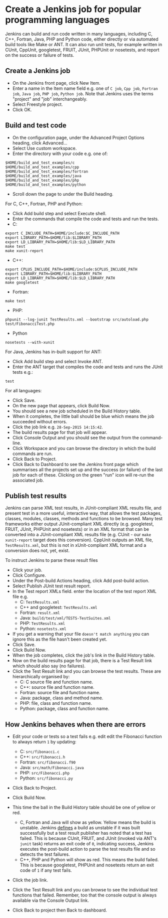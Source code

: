 Create a Jenkins job for popular programming languages
======================================================

Jenkins can build and run code written in many languages, including C, C++, Fortran, Java, PHP and Python code, either directly or via automated build tools like Make or ANT. It can also run unit tests, for example written in CUnit, CppUnit, googletest, FRUIT, JUnit, PHPUnit or nosetests, and report on the success or failure of tests.

Create a Jenkins job
--------------------

* On the Jenkins front page, click New Item.
* Enter a name in the Item name field e.g. one of `C job`, `Cpp job`, `Fortran job`, `Java job`, `PHP job`, `Python job`. Note that Jenkins uses the terms "project" and "job" interchangeably.
* Select Freestyle project.
* Click OK.

Build and test code
-------------------

* On the configuration page, under the Advanced Project Options heading, click Advanced...
* Select Use custom workspace.
* Enter the directory with your code e.g. one of:

```
$HOME/build_and_test_examples/c
$HOME/build_and_test_examples/cpp
$HOME/build_and_test_examples/fortran
$HOME/build_and_test_examples/java
$HOME/build_and_test_examples/php
$HOME/build_and_test_examples/python
```

* Scroll down the page to under the Build heading.

For C, C++, Fortran, PHP and Python:

* Click Add build step and select Execute shell.
* Enter the commands that compile the code and tests and run the tests.
* C:

```
export C_INCLUDE_PATH=$HOME/include:$C_INCLUDE_PATH
export LIBRARY_PATH=$HOME/lib:$LIBRARY_PATH
export LD_LIBRARY_PATH=$HOME/lib:$LD_LIBRARY_PATH
make test
make xunit-report
```

* C++:

```
export CPLUS_INCLUDE_PATH=$HOME/include:$CPLUS_INCLUDE_PATH
export LIBRARY_PATH=$HOME/lib:$LIBRARY_PATH
export LD_LIBRARY_PATH=$HOME/lib:$LD_LIBRARY_PATH
make googletest
```

* Fortran:

```
make test
```

* PHP:

```
phpunit --log-junit TestResults.xml --bootstrap src/autoload.php test/FibonacciTest.php
```

* Python

```
nosetests --with-xunit
```

For Java, Jenkins has in-built support for ANT:

* Click Add build step and select Invoke ANT.
* Enter the ANT target that compiles the code and tests and runs the JUnit tests e.g.:

```
test
```

For all languages:

* Click Save.
* On the new page that appears, click Build Now.
* You should see a new job scheduled in the Build History table.
* When it completes, the little ball should be blue which means the job succeeded without errors.
* Click the job link e.g. `28-Sep-2015 14:15:42`.
* The build results page for that job will appear.
* Click Console Output and you should see the output from the command-line.
* Click Workspace and you can browse the directory in which the build commands are run.
* Click Back to Project.
* Click Back to Dashboard to see the Jenkins front page which summarises all the projects set up and the success (or failure) of the last job for each of these. Clicking on the green "run" icon will re-run the associated job.

Publish test results
--------------------

Jenkins can parse XML test results, in JUnit-compliant XML results file, and present test in a more useful, interactive way, that allows the test packages, classes, modules, classes, methods and functions to be browsed. Many test frameworks either output JUnit-compliant XML directly (e.g. googletest, FRUIT, JUnit, PHPUnit and nosetests) or in an XML format that can be converted into a JUnit-compliant XML results file (e.g. CUnit - our `make xunit-report` target does this conversion). CppUnit outputs an XML file, `TestResults.xml`, but this is not in xUnit-compliant XML format and a conversion does not, yet, exist.

To instruct Jenkins to parse these result files

* Click your job.
* Click Configure.
* Under the Post-build Actions heading, click Add post-build action.
* Select Publish JUnit test result report.
* In the Test report XMLs field. enter the location of the test report XML file e.g.
  - C:  `TestResults.xml`
  - C++ and googletest: `TestResults.xml`
  - Fortran: `result.xml`
  - Java: `build/test/xml/TESTS-TestSuites.xml`
  - PHP: `TestResults.xml`
  - Python:  `nosetests.xml`
* If you get a warning that your file `doesn't match anything` you can ignore this as the file hasn't been created yet.
* Click Save.
* Click Build Now.
* When the job completes, click the job's link in the Build History table.
* Now on the build results page for that job, there is a Test Result link which should also say (no failures).
* Click the Test Result link and you can browse the test results. These are hierarchically organised by:
  - C: C source file and function name.
  - C++: source file and function name. 
  - Fortran: source file and function name.
  - Java: package, class and method name.
  - PHP: file, class and function name.
  - Python: package, class and function name.

How Jenkins behaves when there are errors
-----------------------------------------

* Edit your code or tests so a test fails e.g. edit edit the Fibonacci function to always return `1` by updating:
  - C: `src/fibonacci.c`
  - C++: `src/fibonacci.h`
  - Fortran: `src/fibonacci.f90`
  - Java: `src/math/Fibonacci.java`
  - PHP: `src/Fibonacci.php`
  - Python: `src/fibonacci.py`
* Click Back to Project.
* Click Build Now.

* This time the ball in the Build History table should be one of yellow or red.
  - C, Fortran and Java will show as yellow.  Yellow means the build is unstable. Jenkins [defines](https://wiki.jenkins-ci.org/display/JENKINS/Terminology) a build as unstable if it was built successfully but a test result publisher has noted that a test has failed. This is because CUnit, FRUIT, and JUnit (invoked via ANT's `junit` task) returns an exit code of `0`, indicating success, Jenkins executes the post-build action to parse the test results file and so detects the test failures.
  - C++, PHP and Python will show as red. This means the build failed. This is because googletest, PHPUnit and nosetests return an exit code of `1` if any test fails. 
* Click the job link.
* Click the Test Result link and you can browse to see the individual test functions that failed. Remember, too that the console output is always available via the Console Output link.
* Click Back to project then Back to dashboard.
